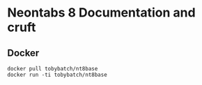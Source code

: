 # Neontabs 8 Documentation and cruft

## Docker

    docker pull tobybatch/nt8base
    docker run -ti tobybatch/nt8base
